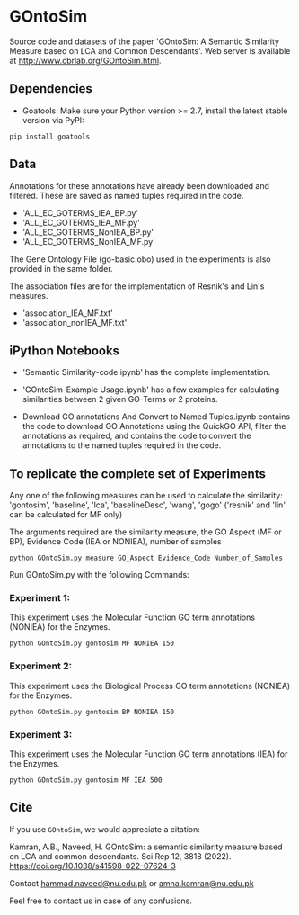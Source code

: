 # GOntoSim

Source code and datasets of the paper 'GOntoSim: A Semantic Similarity Measure based on LCA and Common Descendants'.
Web server is available at http://www.cbrlab.org/GOntoSim.html.

## Dependencies
- Goatools:
Make sure your Python version >= 2.7, install the latest stable version via PyPI:

```
pip install goatools
```



## Data
Annotations for these annotations have already been downloaded and filtered. These are saved as named tuples required in the code. 

- 'ALL_EC_GOTERMS_IEA_BP.py'
- 'ALL_EC_GOTERMS_IEA_MF.py'
- 'ALL_EC_GOTERMS_NonIEA_BP.py'
- 'ALL_EC_GOTERMS_NonIEA_MF.py'

The Gene Ontology File (go-basic.obo) used in the experiments is also provided in the same folder. 

The association files are for the implementation of Resnik's and Lin's measures.
- 'association_IEA_MF.txt'
- 'association_nonIEA_MF.txt'

## iPython Notebooks

- 'Semantic Similarity-code.ipynb' has the complete implementation. 

- 'GOntoSim-Example Usage.ipynb' has a few examples for calculating similarities between 2 given GO-Terms or 2 proteins.

- Download GO annotations And Convert to Named Tuples.ipynb contains the code to download GO Annotations using the QuickGO API, filter the annotations as required, 
and contains the code to convert the annotations to the named tuples required in the code.

## To replicate the complete set of Experiments

Any one of the following measures can be used to calculate the similarity:
'gontosim',	'baseline', 'lca', 'baselineDesc', 'wang', 'gogo' 
('resnik' and 'lin' can be calculated for MF only)

The arguments required are the similarity measure, the GO Aspect (MF or BP), Evidence Code (IEA or NONIEA), number of samples 
```
python GOntoSim.py measure GO_Aspect Evidence_Code Number_of_Samples

```

Run GOntoSim.py with the following Commands:

### Experiment 1: 
	
This experiment uses the Molecular Function GO term annotations (NONIEA) for the Enzymes.  
	
```
python GOntoSim.py gontosim MF NONIEA 150

```
### Experiment 2: 
	
This experiment uses the Biological Process GO term annotations (NONIEA) for the Enzymes.  
	
```
python GOntoSim.py gontosim BP NONIEA 150

```
### Experiment 3: 
	
This experiment uses the Molecular Function GO term annotations (IEA) for the Enzymes.  
	
```
python GOntoSim.py gontosim MF IEA 500

```
## Cite
If you use ``GOntoSim``, we would appreciate a citation:

Kamran, A.B., Naveed, H. GOntoSim: a semantic similarity measure based on LCA and common descendants. Sci Rep 12, 3818 (2022). https://doi.org/10.1038/s41598-022-07624-3

<!-- .. code:: bibtex -->
<!-- @article{kamran2022gontosim,
  title={GOntoSim: a semantic similarity measure based on LCA and common descendants},
  author={Kamran, Amna Binte and Naveed, Hammad},
  journal={Scientific reports},
  volume={12},
  number={1},
  pages={1--10},
  year={2022},
  publisher={Nature Publishing Group},
  doi = {https://doi.org/10.1038/s41598-022-07624-3},
  url = {https://www.nature.com/articles/s41598-022-07624-3},
  copyright = {http://creativecommons.org/licenses/by/4.0/}
}
 -->


Contact hammad.naveed@nu.edu.pk or amna.kamran@nu.edu.pk

Feel free to contact us in case of any confusions.
